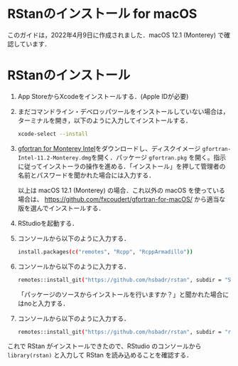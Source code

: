 # RStanのインストール for macOS

このガイドは，2022年4月9日に作成されました．macOS 12.1 (Monterey) で確認しています．

# RStanのインストール

1. App StoreからXcodeをインストールする．(Apple IDが必要)
2. まだコマンドライン・デベロッパツールをインストールしていない場合は，ターミナルを開き，以下のように入力してインストールする．
    ```sh
    xcode-select --install
    ```

3. [gfortran for Monterey Intel](https://github.com/fxcoudert/gfortran-for-macOS/releases/download/11.2-monterey-intel/gfortran-Intel-11.2-Monterey.dmg)をダウンロードし、ディスクイメージ `gfortran-Intel-11.2-Monterey.dmg`を開く．パッケージ `gfortran.pkg` を開く。指示に従ってインストーラの操作を進める．「インストール」を押して管理者の名前とパスワードを聞かれた場合には入力する．

    以上は macOS 12.1 (Monterey) の場合．これ以外の macOS を使っている場合は、 <https://github.com/fxcoudert/gfortran-for-macOS/> から適当な版を選んでインストールする．

3. RStudioを起動する．
4. コンソールから以下のように入力する．
    ```sh
    install.packages(c("remotes", "Rcpp", "RcppArmadillo"))
    ```

5. コンソールから以下のように入力する．
    ```sh
    remotes::install_git("https://github.com/hsbadr/rstan", subdir = "StanHeaders", ref = "develop")
    ```

   「パッケージのソースからインストールを行いますか？」と聞かれた場合にはnoと入力する．

6. コンソールから以下のように入力する．
    ```sh
    remotes::install_git("https://github.com/hsbadr/rstan", subdir = "rstan/rstan", ref = "develop")
    ```


これで RStan がインストールできたので、RStudio のコンソールから `library(rstan)` と入力して RStan を読み込めることを確認する．
